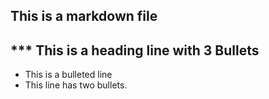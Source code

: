 ## This is a markdown file
## *** This is a heading line with 3 Bullets
* This is a bulleted line
* This line has two bullets.

